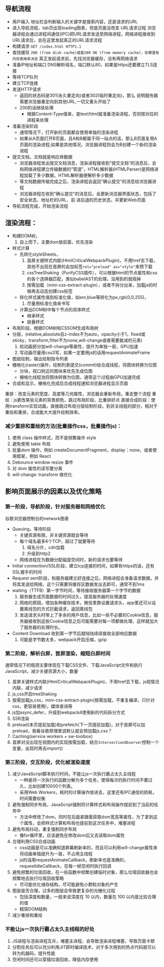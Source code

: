## 导航流程
- 用戶输入 地址栏会判断输入的关键字是搜索内容，还是请求的URL
- 进入导航流程，tab页出现loading图表，但是页面没改变
 URL请求过程 浏览器进程会通过进程间通信(IPC)把URL请求发送至网络进程，网络进程接收到URL请求后，会在这里发起真正的URL请求流程
 - 构建请求 `GET /index.html HTTP1.1`
 - 查找缓存 `200 (from disk cache)或是200 OK (from memory cache)，存哪里有内存使用率决定` 真正发起请求前，先找浏览器缓存，没有再网络请求
 - 准备IP地址和端口 DNS解析域名，端口默认80，如果是https还要建立TLS连接
 - 等待TCP队列
 - 建立TCP连接
 - 发送HTTP请求
   - 返回的状态码是301(永久重定向)或者302(临时重定向)，那么 说明服务器需要浏览器重定向到其他URL,一切又重头开始了
   - 200的话继续处理
     - 根据Content-Type值来，是text/html就准备渲染进程，否则按对应的进程来处理
 - 准备渲染阶段
   - 通常情况下，打开新的⻚面都会使用单独的渲染进程
   - 如果从A⻚面打开B⻚面，且A和B都属于同一站点的话，那么B⻚面复用A⻚面的渲染进程;如果是其他情况，浏览器进程则会为B创建一个新的渲染进程
 - 提交文档，文档就是响应体数据
   - 浏览器进程发出提交文档消息，渲染进程接收到“提交文档”的消息后，会和网络进程建立传输数据的“管道”，HTML解析器(HTMLParser)是网络进程加载了多少数据，HTML解析器便解析多少数据
   - 等文档数据传输完成之后，渲染进程会返回“确认提交”的消息给浏览器进程
   - 浏览器进程在收到“确认提交”的消息后，会更新浏览器界面状态，包括了安全状态、地址栏的URL、前 进后退的历史状态，并更新Web⻚面
- 导航流程完成，开始渲染流程

## 渲染流程：
- 构建DOM树，
  1. 自上而下，主要dom放前面，优先渲染
- 样式计算
  - 先转化styleSheets，
    1. 首屏关键样式内联(HtmlCriticalWebpackPlugin)，不用href去下载，其他不出现在首屏的会加标签`rel="preload" as="style"`来预下载
    2. cssTreeShaking（PurifyCSS插件），可以根据html的节点属性和css的各个选择器匹配，类似babelAST的处理，没用到的就摇掉
    3. 按需加载（mini-css-extract-plugin），或者不拆分出来，加载js的时候再去动态创建css标签
  - 转化样式属性值到标准化值，如em,blue等转化为px,rgb(0,0,255)，
    1. 尽量用标准化值来书写
  - 计算出DOM树中每个节点的具体样式
    - 继承样式
    - 层叠样式
- 布局阶段，根据DOM树和CSSOM生成布局树
- 分层，(relative,absolute且z-index不为auto，opacity小于1，fixed或sticky，transform,filter不为none,will-change或者需要裁减的元素)
  1. 给动画部分加will-change等属性，提升为单独一层，GPU加速
  2. 写动画尽量用css3写，如果一定要用js的话用requestAnimateFrame
- 图层绘制，输出绘制指令列表
- 栅格化(raster)操作，绘制列表提交(commit)给合成线程，将图块转换为位图
  - 分块，视口附近的图块来优先生成位图 
  - 栅格化线程池将图块转换为位图，通常这个过程由GPU加速完成
- 合成和显示，栅格化完成后合成线程通知浏览器进程显示页面


重排：改变元素的宽度、高度等几何属性，浏览器会重新布局，重走整个流程
重绘：js更改某些元素的背景颜色，跳过布局阶段，比重排好点
直接合成阶段：使用transform实现动画，直接跳过布局分层绘制阶段，到非主线程的部分，相对于重绘和重排，合成能大大提升绘制效率。

### 减少重排和重绘的方法(批量操作css，批量操作js)：
1. 使用 class 操作样式，而不是频繁操作 style
2. 避免使用 table 布局
3. 批量dom 操作，例如 createDocumentFragment，display：none，或者使用框架，例如 React 
4. Debounce window resize 事件
4. 对 dom 属性的读写要分离
5. will-change: transform 做优化

## 影响⻚面展示的因素以及优化策略
### 第一阶段，导航阶段，针对服务器和网络优化
谷歌浏览器控制台的network图表
- Queuing，等待阶段
  - 关键资源有限，非关键资源就会等待
  - 每个域名最多6个TCP，超过了就要等待
    1. 域名分片，cdn加载
    2. 升级到http2
  - 网络进程在为数据分配磁盘空间时，新的请求也要等待
- Initial connection/SSL阶段，建立tcp连接的时间，如果有https的话，还有SSL握手的时间
- Request sent阶段，和服务器建立好连接之后，网络进程会准备请求数据，并将其发送给网络，这个只需要将缓存区数据发出去即可，通常不到1ms
- waiting（TTFB）第一字节时间，等待接收服务器第一个字节的数据
  1. 服务器生成⻚面数据的时间过久，提高服务器的处理速度
  2. 网络的原因，增加各种缓存技术，微信里靠设置请求头，app里还可以设置离线包的方式拦截请求，返回离线包
  3. 发送请求头时带上了多余的用戶信息，比如一些不必要的Cookie信息，服务器接收到这些Cookie信息之后可能需要对每一项都做处理，这样就加大了服务器的处理时⻓。
- Content Download 收到第一字节后就陆陆续续接收全部响应数据
  1. 可能是字节数太多，webpack开启压缩，gzip

### 第二阶段，解析白屏，首屏渲染，缩短白屏时间
通常情况下的瓶颈主要体现在下载CSS文件、下载JavaScript文件和执行JavaScript，减少关键资源大小，数量
1. 首屏关键样式内联(HtmlCriticalWebpackPlugin)，不用href去下载，js视情况内联，减少请求
2. js,css开启treeShaking
3. 按需加载js,css，mini-css-extract-plugin(按需加载，不重复编译，只针对css，更容易使用)，媒体查询等
4. js加async,defer，升级到webpack4使用新的代码拆分方式
5. SSR渲染
6. preload(本页提前加载)和prefetch(下一页提前加载)，对于首屏可以加preload，我看谷歌原理里说默认就会预加载js,css？
7. Caching(service workers + sw-toolbox)
8. 首屏对没出现在视图内的实现按需加载，结合`IntersectionObserver`控制一个变量，出现时再去import()
   
### 第三阶段，交互阶段，优化帧渲染速度
1. 减少JavaScript脚本执行时间，不能让js一次执行霸占太久主线程
   - 一种是将一次执行的函数分解为多个任务，使得每次的执行时间不要过久，比如创建10000个列表。
   - 采用Web Workers，耗时的计算操作放进去，这里还有IPC通信的损耗，时间需要权衡
2. 避免强制同步布局，JavaScript强制将计算样式和布局操作提前到了当前的任务中
   - 方法中修改了dom，同时在后面紧跟着获取dom宽高等属性，为了拿到这个属性，会把样式计算和布局也提前到这次任务中，堵塞进程
3. 避免布局抖动，重复强制同步布局
   - 像for循环里，应该避免在修改dom后又去读取dom属性
4. 合理利用CSS合成动画
   - css动画是可以准确知道屏幕刷新率的，而且可以利用will-change属性来将动画单独提升为一层，不占用主线程
   - js的话用requestAnimateCallback，刷新率也是准确的，requestIdleCallback，在每一帧空闲时执行回调
5. 避免频繁的垃圾回收，在一些函数中频繁创建临时对象，那么垃圾回收器也会频繁地去执行垃圾回收策略    
   - 尽可能优化储存结构，尽可能避免小颗粒对象的产生 
6. 图层是否合理，过多的图层会导致更复杂的光栅化过程
   - 包括深度和数量，一般来说深度在 10 以内，数量在 100 以内是比较合理的值
   - 精简DOM结构
7. 减少重排和重绘

### 不能让js一次执行霸占太久主线程的好处
1. JS进程与渲染进程互斥，堵塞主进程，会导致渲染进程堵塞，导致页面卡顿
2. 分割任务后可以充分利用JIT即时编译技术，对于多次用到的热点代码就可以转为机器码，提升性能
3. 空闲时间还可以穿插垃圾回收，降低内存使用